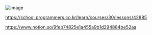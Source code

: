 ![image](https://user-images.githubusercontent.com/84365977/184479930-cd4a3ae7-7498-49ef-a2e9-b06613214059.png)


https://school.programmers.co.kr/learn/courses/30/lessons/42885

https://www.notion.so/9feb74825e1a455a9b1d294884be52aa

